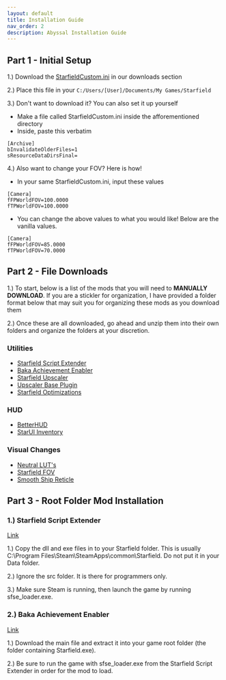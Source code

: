 ```yaml
---
layout: default
title: Installation Guide
nav_order: 2
description: Abyssal Installation Guide
---
```


## **Part 1 - Initial Setup**

1.) Download the [StarfieldCustom.ini]() in our downloads section

2.) Place this file in your `C:/Users/[User]/Documents/My Games/Starfield`

3.) Don't want to download it? You can also set it up yourself

- Make a file called StarfieldCustom.ini inside the afforementioned directory
- Inside, paste this verbatim

```
[Archive]
bInvalidateOlderFiles=1
sResourceDataDirsFinal=
```

4.) Also want to change your FOV? Here is how!

- In your same StarfieldCustom.ini, input these values

```
[Camera]
fFPWorldFOV=100.0000
fTPWorldFOV=100.0000
```

- You can change the above values to what you would like! Below are the vanilla values.

```
[Camera]
fFPWorldFOV=85.0000
fTPWorldFOV=70.0000
```

## **Part 2 - File Downloads**

1.) To start, below is a list of the mods that you will need to **MANUALLY DOWNLOAD**. If you are a stickler for organization, I have provided a folder format below that may suit you for organizing these mods as you download them

2.) Once these are all downloaded, go ahead and unzip them into their own folders and organize the folders at your discretion.

### **Utilities**

- [Starfield Script Extender](https://www.nexusmods.com/starfield/mods/106)
- [Baka Achievement Enabler](https://www.nexusmods.com/starfield/mods/658)
- [Starfield Upscaler](https://www.nexusmods.com/starfield/mods/111)
- [Upscaler Base Plugin](https://www.nexusmods.com/site/mods/502)
- [Starfield Optimizations](https://www.nexusmods.com/starfield/mods/104)

### **HUD**

- [BetterHUD](https://www.nexusmods.com/starfield/mods/214)
- [StarUI Inventory](https://www.nexusmods.com/starfield/mods/773)

### **Visual Changes**

- [Neutral LUT's](https://www.nexusmods.com/starfield/mods/323)
- [Starfield FOV](https://www.nexusmods.com/starfield/mods/99)
- [Smooth Ship Reticle](https://www.nexusmods.com/starfield/mods/270)

## **Part 3 - Root Folder Mod Installation**

### **1.) Starfield Script Extender**

[Link](https://www.nexusmods.com/starfield/mods/106)

1.) Copy the dll and exe files in to your Starfield folder. This is usually C:\Program Files\Steam\SteamApps\common\Starfield\. Do not put it in your Data folder.

2.) Ignore the src folder. It is there for programmers only.

3.) Make sure Steam is running, then launch the game by running sfse_loader.exe.

### **2.) Baka Achievement Enabler**

[Link](https://www.nexusmods.com/starfield/mods/658)

1.) Download the main file and extract it into your game root folder (the folder containing Starfield.exe).

2.) Be sure to run the game with sfse_loader.exe from the Starfield Script Extender in order for the mod to load.
